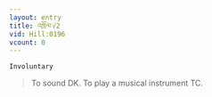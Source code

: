 ```yaml
---
layout: entry
title: འཁྲོལ་√2
vid: Hill:0196
vcount: 0
---
```

`Involuntary` 
> To sound DK\.
 To play a musical instrument TC\.

